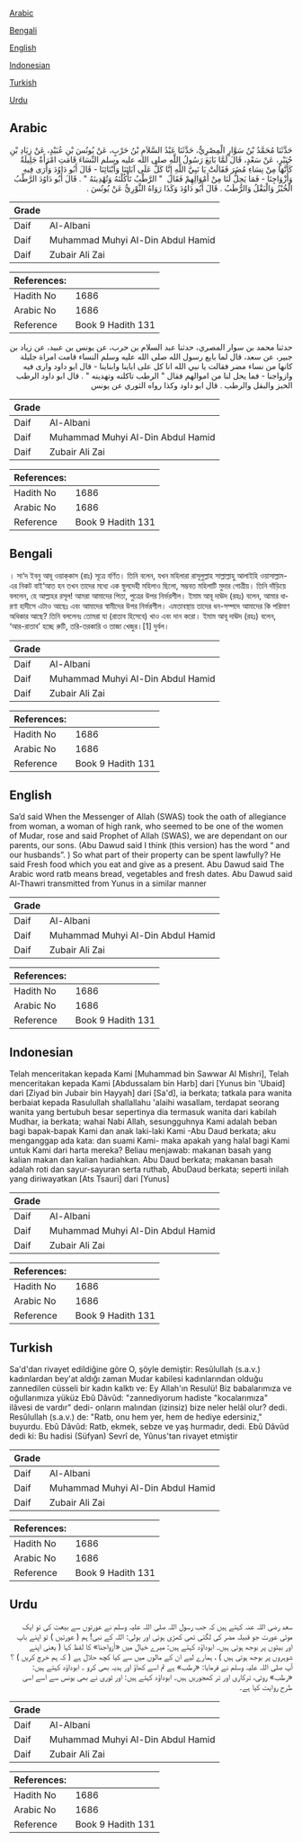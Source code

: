 [Arabic](#arabic)

[Bengali](#bengali)

[English](#english)

[Indonesian](#indonesian)

[Turkish](#turkish)

[Urdu](#urdu)

## Arabic


<div dir="rtl" lang="ar" style={{fontSize:'larger',backgroundColor:'#f8f9fa',padding:20}}>
حَدَّثَنَا مُحَمَّدُ بْنُ سَوَّارٍ الْمِصْرِيُّ، حَدَّثَنَا عَبْدُ السَّلاَمِ بْنُ حَرْبٍ، عَنْ يُونُسَ بْنِ عُبَيْدٍ، عَنْ زِيَادِ بْنِ جُبَيْرٍ، عَنْ سَعْدٍ، قَالَ لَمَّا بَايَعَ رَسُولُ اللَّهِ صلى الله عليه وسلم النِّسَاءَ قَامَتِ امْرَأَةٌ جَلِيلَةٌ كَأَنَّهَا مِنْ نِسَاءِ مُضَرَ فَقَالَتْ يَا نَبِيَّ اللَّهِ إِنَّا كَلٌّ عَلَى آبَائِنَا وَأَبْنَائِنَا - قَالَ أَبُو دَاوُدَ وَأُرَى فِيهِ وَأَزْوَاجِنَا - فَمَا يَحِلُّ لَنَا مِنْ أَمْوَالِهِمْ فَقَالَ ‏ "‏ الرَّطْبُ تَأْكُلْنَهُ وَتُهْدِينَهُ ‏"‏ ‏.‏ قَالَ أَبُو دَاوُدَ الرَّطْبُ الْخُبْزُ وَالْبَقْلُ وَالرُّطَبُ ‏.‏ قَالَ أَبُو دَاوُدَ وَكَذَا رَوَاهُ الثَّوْرِيُّ عَنْ يُونُسَ ‏.‏
</div>
<div style={{backgroundColor:'#f8f9fa',padding:20, marginBottom: 10}}><table> <thead> <tr> <th>Grade</th> <th></th> </tr> </thead> <tbody> <tr><td>Daif</td><td>Al-Albani</td></tr><tr><td>Daif</td><td>Muhammad Muhyi Al-Din Abdul Hamid</td></tr><tr><td>Daif</td><td>Zubair Ali Zai</td></tr></tbody></table><table> <thead> <tr> <th>References:</th> <th></th> </tr> </thead> <tbody><tr><td>Hadith No</td><td>1686</td></tr><tr><td>Arabic No</td><td>1686</td></tr><tr><td>Reference</td><td>Book 9 Hadith 131</td></tr></tbody></table></div>


<div dir="rtl" lang="ar" style={{fontSize:'larger',backgroundColor:'#f8f9fa',padding:20}}>
حدثنا محمد بن سوار المصري، حدثنا عبد السلام بن حرب، عن يونس بن عبيد، عن زياد بن جبير، عن سعد، قال لما بايع رسول الله صلى الله عليه وسلم النساء قامت امراة جليلة كانها من نساء مضر فقالت يا نبي الله انا كل على اباينا وابناينا - قال ابو داود وارى فيه وازواجنا - فما يحل لنا من اموالهم فقال " الرطب تاكلنه وتهدينه " . قال ابو داود الرطب الخبز والبقل والرطب . قال ابو داود وكذا رواه الثوري عن يونس
</div>
<div style={{backgroundColor:'#f8f9fa',padding:20, marginBottom: 10}}><table> <thead> <tr> <th>Grade</th> <th></th> </tr> </thead> <tbody> <tr><td>Daif</td><td>Al-Albani</td></tr><tr><td>Daif</td><td>Muhammad Muhyi Al-Din Abdul Hamid</td></tr><tr><td>Daif</td><td>Zubair Ali Zai</td></tr></tbody></table><table> <thead> <tr> <th>References:</th> <th></th> </tr> </thead> <tbody><tr><td>Hadith No</td><td>1686</td></tr><tr><td>Arabic No</td><td>1686</td></tr><tr><td>Reference</td><td>Book 9 Hadith 131</td></tr></tbody></table></div>

## Bengali


<div dir="ltr" lang="bn" style={{fontSize:'larger',backgroundColor:'#f8f9fa',padding:20}}>
। সা‘দ ইবনু আবূ ওয়াক্‌কাস (রাঃ) সূত্রে বর্ণিত। তিনি বলেন, যখন মহিলারা রাসূলুল্লাহ সাল্লাল্লাহু আলাইহি ওয়াসাল্লাম-এর নিকট বাই‘আত হন তখন তাদের মধ্যে এক স্থুলদেহী মহিলাও ছিলো, সম্ভবত মহিলাটি মুদার গোত্রীয়। তিনি দাঁড়িয়ে বললেন, হে আল্লাহর রসূল! আমরা আমাদের পিতা, পুত্রের উপর নির্ভরশীল। ইমাম আবূ দাঊদ (রহঃ) বলেন, আমার ধারণা হাদীসে এটাও আছেঃ এবং আমাদের স্বামীদের উপর নির্ভরশীল। এমতাবস্থায় তাদের ধন-সম্পদে আমাদের কি পরিমাণ অধিকার আছে? তিনি বললেনঃ তোমরা যা (রাতাব হিসেবে) খাও এবং দান করো। ইমাম আবূ দাঊদ (রহঃ) বলেন, ‘আর-রাতাব’ হচ্ছে রুটি, তরি-তরকারি ও তাজা খেজুর।[1] দুর্বল।
</div>
<div style={{backgroundColor:'#f8f9fa',padding:20, marginBottom: 10}}><table> <thead> <tr> <th>Grade</th> <th></th> </tr> </thead> <tbody> <tr><td>Daif</td><td>Al-Albani</td></tr><tr><td>Daif</td><td>Muhammad Muhyi Al-Din Abdul Hamid</td></tr><tr><td>Daif</td><td>Zubair Ali Zai</td></tr></tbody></table><table> <thead> <tr> <th>References:</th> <th></th> </tr> </thead> <tbody><tr><td>Hadith No</td><td>1686</td></tr><tr><td>Arabic No</td><td>1686</td></tr><tr><td>Reference</td><td>Book 9 Hadith 131</td></tr></tbody></table></div>

## English


<div dir="ltr" lang="en" style={{fontSize:'larger',backgroundColor:'#f8f9fa',padding:20}}>
Sa’d said When the Messenger of Allah (SWAS) took the oath of allegiance from woman, a woman of high rank, who seemed to be one of the women of Mudar, rose and said Prophet of Allah (SWAS), we are dependant on our parents, our sons. (Abu Dawud said I think (this version) has the word “ and our husbands”. ) So what part of their property can be spent lawfully? He said Fresh food which you eat and give as a present. Abu Dawud said The Arabic word ratb means bread, vegetables and fresh dates. Abu Dawud said Al-Thawri transmitted from Yunus in a similar manner
</div>
<div style={{backgroundColor:'#f8f9fa',padding:20, marginBottom: 10}}><table> <thead> <tr> <th>Grade</th> <th></th> </tr> </thead> <tbody> <tr><td>Daif</td><td>Al-Albani</td></tr><tr><td>Daif</td><td>Muhammad Muhyi Al-Din Abdul Hamid</td></tr><tr><td>Daif</td><td>Zubair Ali Zai</td></tr></tbody></table><table> <thead> <tr> <th>References:</th> <th></th> </tr> </thead> <tbody><tr><td>Hadith No</td><td>1686</td></tr><tr><td>Arabic No</td><td>1686</td></tr><tr><td>Reference</td><td>Book 9 Hadith 131</td></tr></tbody></table></div>

## Indonesian


<div dir="ltr" lang="id" style={{fontSize:'larger',backgroundColor:'#f8f9fa',padding:20}}>
Telah menceritakan kepada Kami [Muhammad bin Sawwar Al Mishri], Telah menceritakan kepada Kami [Abdussalam bin Harb] dari [Yunus bin 'Ubaid] dari [Ziyad bin Jubair bin Hayyah] dari [Sa'd], ia berkata; tatkala para wanita berbaiat kepada Rasulullah shallallahu 'alaihi wasallam, terdapat seorang wanita yang bertubuh besar sepertinya dia termasuk wanita dari kabilah Mudhar, ia berkata; wahai Nabi Allah, sesungguhnya Kami adalah beban bagi bapak-bapak Kami dan anak laki-laki Kami -Abu Daud berkata; aku menganggap ada kata: dan suami Kami- maka apakah yang halal bagi Kami untuk Kami dari harta mereka? Beliau menjawab: makanan basah yang kalian makan dan kalian hadiahkan. Abu Daud berkata; makanan basah adalah roti dan sayur-sayuran serta ruthab, AbuDaud berkata; seperti inilah yang diriwayatkan [Ats Tsauri] dari [Yunus]
</div>
<div style={{backgroundColor:'#f8f9fa',padding:20, marginBottom: 10}}><table> <thead> <tr> <th>Grade</th> <th></th> </tr> </thead> <tbody> <tr><td>Daif</td><td>Al-Albani</td></tr><tr><td>Daif</td><td>Muhammad Muhyi Al-Din Abdul Hamid</td></tr><tr><td>Daif</td><td>Zubair Ali Zai</td></tr></tbody></table><table> <thead> <tr> <th>References:</th> <th></th> </tr> </thead> <tbody><tr><td>Hadith No</td><td>1686</td></tr><tr><td>Arabic No</td><td>1686</td></tr><tr><td>Reference</td><td>Book 9 Hadith 131</td></tr></tbody></table></div>

## Turkish


<div dir="ltr" lang="tr" style={{fontSize:'larger',backgroundColor:'#f8f9fa',padding:20}}>
Sa'd'dan rivayet edildiğine göre O, şöyle demiştir: Resûlullah (s.a.v.) kadınlardan bey'at aldığı zaman Mudar kabilesi kadınlarından olduğu zannedilen cüsseli bir kadın kalktı ve: Ey Allah'ın Resulü! Biz babalarımıza ve oğullarımıza yüküz Ebû Dâvûd: "zannediyorum hadiste "kocalarımıza" ilâvesi de vardır" dedi- onların malından (izinsiz) bize neler helâl olur? dedi. Resûlullah (s.a.v.) de: "Ratb, onu hem yer, hem de hediye edersiniz," buyurdu. Ebû Dâvûd: Ratb, ekmek, sebze ve yaş hurmadır, dedi. Ebû Dâvûd dedi ki: Bu hadisi (Süfyan) Sevrî de, Yûnus'tan rivayet etmiştir
</div>
<div style={{backgroundColor:'#f8f9fa',padding:20, marginBottom: 10}}><table> <thead> <tr> <th>Grade</th> <th></th> </tr> </thead> <tbody> <tr><td>Daif</td><td>Al-Albani</td></tr><tr><td>Daif</td><td>Muhammad Muhyi Al-Din Abdul Hamid</td></tr><tr><td>Daif</td><td>Zubair Ali Zai</td></tr></tbody></table><table> <thead> <tr> <th>References:</th> <th></th> </tr> </thead> <tbody><tr><td>Hadith No</td><td>1686</td></tr><tr><td>Arabic No</td><td>1686</td></tr><tr><td>Reference</td><td>Book 9 Hadith 131</td></tr></tbody></table></div>

## Urdu


<div dir="rtl" lang="ur" style={{fontSize:'larger',backgroundColor:'#f8f9fa',padding:20}}>
سعد رضی اللہ عنہ کہتے ہیں کہ جب رسول اللہ صلی اللہ علیہ وسلم نے عورتوں سے بیعت کی تو ایک موٹی عورت جو قبیلہ مضر کی لگتی تھی کھڑی ہوئی اور بولی: اللہ کے نبی! ہم ( عورتیں ) تو اپنے باپ اور بیٹوں پر بوجھ ہوتی ہیں۔ ابوداؤد کہتے ہیں: میرے خیال میں «أزواجنا» کا لفظ کہا ( یعنی اپنے شوہروں پر بوجھ ہوتی ہیں ) ، ہمارے لیے ان کے مالوں میں سے کیا کچھ حلال ہے ( کہ ہم خرچ کریں ) ؟ آپ صلی اللہ علیہ وسلم نے فرمایا: «رطب» ہے تم اسے کھاؤ اور ہدیہ بھی کرو ۔ ابوداؤد کہتے ہیں: «رطب» روٹی، ترکاری اور تر کھجوریں ہیں۔ ابوداؤد کہتے ہیں: اور ثوری نے بھی یونس سے اسے اسی طرح روایت کیا ہے۔
</div>
<div style={{backgroundColor:'#f8f9fa',padding:20, marginBottom: 10}}><table> <thead> <tr> <th>Grade</th> <th></th> </tr> </thead> <tbody> <tr><td>Daif</td><td>Al-Albani</td></tr><tr><td>Daif</td><td>Muhammad Muhyi Al-Din Abdul Hamid</td></tr><tr><td>Daif</td><td>Zubair Ali Zai</td></tr></tbody></table><table> <thead> <tr> <th>References:</th> <th></th> </tr> </thead> <tbody><tr><td>Hadith No</td><td>1686</td></tr><tr><td>Arabic No</td><td>1686</td></tr><tr><td>Reference</td><td>Book 9 Hadith 131</td></tr></tbody></table></div>